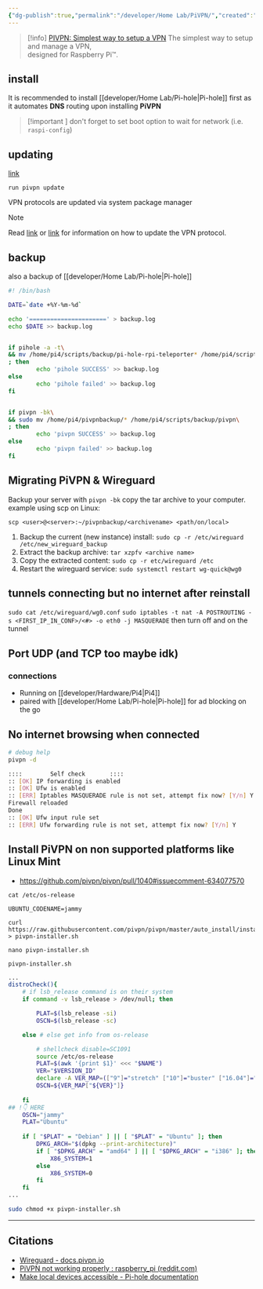 ```yaml
---
{"dg-publish":true,"permalink":"/developer/Home Lab/PiVPN/","created":"2024-03-13T20:41:53.494-05:00","updated":"2024-06-04T15:46:28.000-05:00"}
---
```


>[!info] [PIVPN: Simplest way to setup a VPN](https://pivpn.io/)
>The simplest way to setup and manage a VPN,  
designed for Raspberry Pi™.
>

## install
It is recommended to install [[developer/Home Lab/Pi-hole\|Pi-hole]] first as it automates **DNS** routing upon installing **PiVPN**

>[!important ]
>don't forget to set boot option to wait for network (i.e. `raspi-config`)

## updating
[link](https://docs.pivpn.io/install/#update)

```shell
run pivpn update
```

VPN protocols are updated via system package manager

> [!Note] 
> Read [link](https://docs.pivpn.io/openvpn/#updating-openvpn) or [link](https://docs.pivpn.io/wireguard/#updating-wireguard) for information on how to update the VPN protocol.

## backup
also a backup of [[developer/Home Lab/Pi-hole\|Pi-hole]]

```bash
#! /bin/bash

DATE=`date +%Y-%m-%d`

echo '======================' > backup.log
echo $DATE >> backup.log


if pihole -a -t\
&& mv /home/pi4/scripts/backup/pi-hole-rpi-teleporter* /home/pi4/scripts/backup/pihole\
; then
        echo 'pihole SUCCESS' >> backup.log
else
        echo 'pihole failed' >> backup.log
fi


if pivpn -bk\
&& sudo mv /home/pi4/pivpnbackup/* /home/pi4/scripts/backup/pivpn\
; then
        echo 'pivpn SUCCESS' >> backup.log
else
        echo 'pivpn failed' >> backup.log
fi
```

## Migrating PiVPN & Wireguard

Backup your server with `pivpn -bk` copy the tar archive to your computer. example using scp on Linux:

`scp <user>@<server>:~/pivpnbackup/<archivename> <path/on/local>`

1.  Backup the current (new instance) install: `sudo cp -r /etc/wireguard /etc/new_wireguard_backup`
2.  Extract the backup archive: `tar xzpfv <archive name>`
3.  Copy the extracted content: `sudo cp -r etc/wireguard /etc`
4.  Restart the wireguard service: `sudo systemctl restart wg-quick@wg0`

## tunnels connecting but no internet after reinstall
`sudo cat /etc/wireguard/wg0.conf`
`sudo iptables -t nat -A POSTROUTING -s <FIRST_IP_IN_CONF>/<#> -o eth0 -j MASQUERADE`
then turn off and on the tunnel

## Port UDP (and TCP too maybe idk)

### connections 
- Running on [[developer/Hardware/Pi4\|Pi4]]
- paired with [[developer/Home Lab/Pi-hole\|Pi-hole]] for ad blocking on the go

## No internet browsing when connected
```bash
# debug help
pivpn -d 
```

```bash
::::		Self check		 ::::
:: [OK] IP forwarding is enabled
:: [OK] Ufw is enabled
:: [ERR] Iptables MASQUERADE rule is not set, attempt fix now? [Y/n] Y
Firewall reloaded
Done
:: [OK] Ufw input rule set
:: [ERR] Ufw forwarding rule is not set, attempt fix now? [Y/n] Y
```

## Install PiVPN on non supported platforms like Linux Mint
- https://github.com/pivpn/pivpn/pull/1040#issuecomment-634077570
```shell
cat /etc/os-release 

UBUNTU_CODENAME=jammy
```

```
curl https://raw.githubusercontent.com/pivpn/pivpn/master/auto_install/install.sh > pivpn-installer.sh

nano pivpn-installer.sh
```

`pivpn-installer.sh`
```sh
...
distroCheck(){
	# if lsb_release command is on their system
	if command -v lsb_release > /dev/null; then

		PLAT=$(lsb_release -si)
		OSCN=$(lsb_release -sc)

	else # else get info from os-release

		# shellcheck disable=SC1091
		source /etc/os-release
		PLAT=$(awk '{print $1}' <<< "$NAME")
		VER="$VERSION_ID"
		declare -A VER_MAP=(["9"]="stretch" ["10"]="buster" ["16.04"]="xenial" ["18.04"]="bionic")
		OSCN=${VER_MAP["${VER}"]}
		
	fi
## !👇 HERE
	OSCN="jammy"
	PLAT="Ubuntu"
	
	if [ "$PLAT" = "Debian" ] || [ "$PLAT" = "Ubuntu" ]; then
		DPKG_ARCH="$(dpkg --print-architecture)"
		if [ "$DPKG_ARCH" = "amd64" ] || [ "$DPKG_ARCH" = "i386" ]; then
			X86_SYSTEM=1
		else
			X86_SYSTEM=0
		fi
	fi
...
```

```sh
sudo chmod +x pivpn-installer.sh
```

---
## Citations 
- [Wireguard - docs.pivpn.io](https://docs.pivpn.io/wireguard/)
- [PiVPN not working properly : raspberry_pi (reddit.com)](https://www.reddit.com/r/raspberry_pi/comments/9i6rmm/pivpn_not_working_properly/)
- [Make local devices accessible - Pi-hole documentation](https://docs.pi-hole.net/guides/vpn/wireguard/internal/)